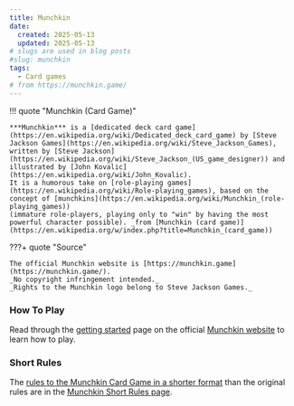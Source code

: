 ```yaml
---
title: Munchkin
date:
  created: 2025-05-13
  updated: 2025-05-13
# slugs are used in blog posts
#slug: munchkin
tags:
  - Card games
# from https://munchkin.game/
---
```



!!! quote "Munchkin (Card Game)"

    ***Munchkin*** is a [dedicated deck card game](https://en.wikipedia.org/wiki/Dedicated_deck_card_game) by [Steve Jackson Games](https://en.wikipedia.org/wiki/Steve_Jackson_Games), 
    written by [Steve Jackson](https://en.wikipedia.org/wiki/Steve_Jackson_(US_game_designer)) and illustrated by [John Kovalic](https://en.wikipedia.org/wiki/John_Kovalic). 
    It is a humorous take on [role-playing games](https://en.wikipedia.org/wiki/Role-playing_games), based on the concept of [munchkins](https://en.wikipedia.org/wiki/Munchkin_(role-playing_games)) 
    (immature role-players, playing only to "win" by having the most powerful character possible). _from [Munchkin (card game)](https://en.wikipedia.org/w/index.php?title=Munchkin_(card_game))


???+ quote "Source"

    The official Munchkin website is [https://munchkin.game](https://munchkin.game/). 
    _No copyright infringement intended._
    _Rights to the Munchkin logo belong to Steve Jackson Games._


### How To Play

Read through the [getting started](https://munchkin.game/new-players/how-to-play/) page on the official [Munchkin website](https://munchkin.game/) to learn how to play.


### Short Rules

The [rules to the Munchkin Card Game in a shorter format](short-rules.md) than the original rules are in the [Munchkin Short Rules page](short-rules.md).
